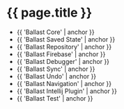 ---
---

# {{ page.title }}

- {{ 'Ballast Core' | anchor }}
- {{ 'Ballast Saved State' | anchor }}
- {{ 'Ballast Repository' | anchor }}
- {{ 'Ballast Firebase' | anchor }}
- {{ 'Ballast Debugger' | anchor }} 
- {{ 'Ballast Sync' | anchor }} 
- {{ 'Ballast Undo' | anchor }} 
- {{ 'Ballast Navigation' | anchor }} 
- {{ 'Ballast Intellij Plugin' | anchor }} 
- {{ 'Ballast Test' | anchor }}

